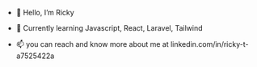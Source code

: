 - 👋 Hello, I’m Ricky
<!-- - 👀 I’m interested in web developing especially in front end development -->
- 🌱 Currently learning Javascript, React, Laravel, Tailwind
<!-- - 💞️ I’m looking to collaborate on internship program right now -->
- 📫 you can reach and know more about me at linkedin.com/in/ricky-t-a7525422a

<!---
Rickyyte/Rickyyte is a ✨ special ✨ repository because its `README.md` (this file) appears on your GitHub profile.
You can click the Preview link to take a look at your changes.
--->
